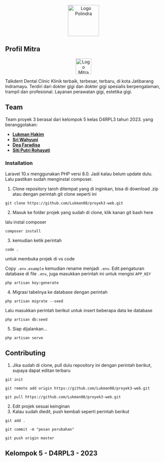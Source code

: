 <p align="center"><a href="https://polindra.ac.id/" target="_blank"><img src="https://rekreartive.com/wp-content/uploads/2018/11/Logo-Polindra-Politeknik-Negeri-Indramayu-Original.png.webp" width="100" alt="Logo Polindra"></a></p>

## Profil Mitra

<p align="center"><a href="https://www.instagram.com/klinikgigi_talkdent/?hl=id" target="_blank"><img src="guest/img/logo.png" width="50" alt="Logo Mitra"></a></p>

Talkdent Dental Clinic Klinik terbaik, terbesar, terbaru, di kota Jatibarang Indramayu. Terdiri dari dokter gigi dan dokter gigi spesialis berpengalaman, trampil dan profesional. Layanan perawatan gigi, estetika gigi.

## Team

Team proyek 3 berasal dari kelompok 5 kelas D4RPL3 tahun 2023. yang beranggotakan:

- **[Lukman Hakim](https://www.instagram.com/lukmanhkmz_/)**
- **[Sri Wahyuni](https://www.instagram.com/_ayuwyuni/)**
- **[Dea Faradisa](https://www.instagram.com/deafaradisa/)**
- **[Siti Putri Rohayati](https://www.instagram.com/spptrii/)**

### Installation

Laravel 10.x menggunakan PHP versi 8.0. Jadi kalau belum update dulu. Lalu pastikan sudah menginstal composer.

1. Clone repository taroh ditempat yang di inginkan, bisa di download .zip atau dengan perintah git clone seperti ini


```
git clone https://github.com/Lukman08/proyek3-web.git
```

2. Masuk ke folder projek yang sudah di clone, klik kanan git bash here


lalu instal composer

```
composer install
```

3. kemudian ketik perintah 

```
code .
```
untuk membuka projek di vs code


Copy `.env.example` kemudian rename menjadi `.env`. Edit pengaturan database di file `.env`, juga masukkan perintah ini untuk mengisi `APP_KEY`

```
php artisan key:generate
```

4. Migrasi tabelnya ke database dengan perintah

```
php artisan migrate --seed
```

Lalu masukkan perintah berikut untuk insert beberapa data ke database

```
php artisan db:seed
```

5. Siap dijalankan...
```
php artisan serve
```

## Contributing

1. Jika sudah di clone, pull dulu repository ini dengan perintah berikut, supaya dapat editan terbaru

```
git init
```

```
git remote add origin https://github.com/Lukman08/proyek3-web.git
```

```
git pull https://github.com/Lukman08/proyek3-web.git
```

2. Edit projek sesuai keinginan
3. Kalau sudah diedit, push kembali seperti perintah berikut

```
git add .
```

```
git commit -m "pesan perubahan"
```

```
git push origin master
```


## Kelompok 5 - D4RPL3 - 2023